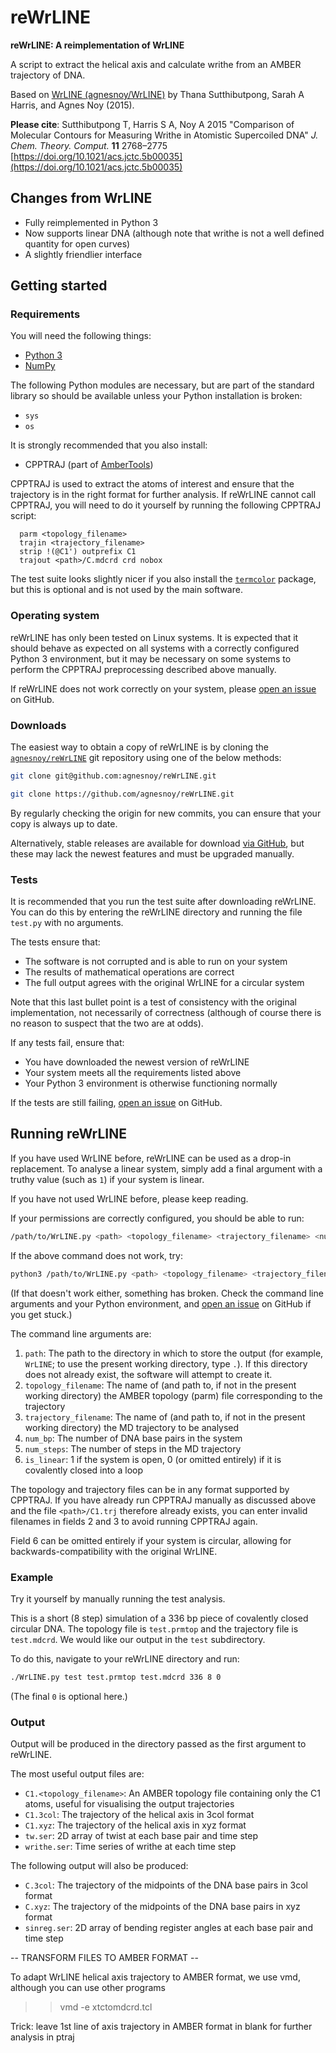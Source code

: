 # reWrLINE
**reWrLINE: A reimplementation of WrLINE**

A script to extract
the helical axis
and calculate writhe
from an AMBER trajectory
of DNA.

Based on
[WrLINE (agnesnoy/WrLINE)](https://github.com/agnesnoy/WrLINE)
by Thana Sutthibutpong, Sarah A Harris, and Agnes Noy (2015).

**Please cite**:
Sutthibutpong T, Harris S A, Noy A
2015
"Comparison of Molecular Contours for Measuring Writhe in Atomistic Supercoiled DNA"
*J. Chem. Theory. Comput.*
**11**
2768–2775
[https://doi.org/10.1021/acs.jctc.5b00035](https://doi.org/10.1021/acs.jctc.5b00035)

## Changes from WrLINE

* Fully reimplemented in Python 3
* Now supports linear DNA
  (although note that writhe is not a well defined quantity for open curves)
* A slightly friendlier interface

## Getting started

### Requirements

You will need the following things:

* [Python 3](https://www.python.org/)
* [NumPy](https://numpy.org/)

The following Python modules are necessary,
but are part of the standard library
so should be available unless your Python installation is broken:

  * `sys`
  * `os`

It is strongly recommended that you also install:

* CPPTRAJ
  (part of
  [AmberTools](https://ambermd.org/AmberTools.php))

CPPTRAJ is used
to extract the atoms of interest
and ensure that the trajectory is in the right format
for further analysis.
If reWrLINE cannot call CPPTRAJ,
you will need to do it yourself
by running
the following CPPTRAJ script:

```
  parm <topology_filename>
  trajin <trajectory_filename>
  strip !(@C1') outprefix C1
  trajout <path>/C.mdcrd crd nobox
```

The test suite looks slightly nicer
if you also install
the
[`termcolor`](https://pypi.org/project/termcolor/)
package,
but this is optional
and is not used by the main software.

### Operating system

reWrLINE has only been tested on Linux systems.
It is expected that
it should behave as expected
on all systems
with a correctly configured
Python 3 environment,
but it may be necessary
on some systems
to perform the CPPTRAJ preprocessing
described above
manually.

If reWrLINE does not work correctly
on your system,
please
[open an issue](https://github.com/agnesnoy/reWrLINE/issues)
on GitHub.

### Downloads

The easiest way to obtain
a copy of reWrLINE
is by cloning the
[`agnesnoy/reWrLINE`](https://github.com/agnesnoy/reWrLINE)
git repository
using one of the below methods:

```sh
git clone git@github.com:agnesnoy/reWrLINE.git
```

```sh
git clone https://github.com/agnesnoy/reWrLINE.git
```

By regularly checking the origin for new commits,
you can ensure that your copy is always up to date.

Alternatively,
stable releases are available for download
[via GitHub](https://github.com/agnesnoy/reWrLINE/releases),
but these may lack the newest features
and must be upgraded manually.

### Tests

It is recommended that you run the test suite
after downloading reWrLINE.
You can do this
by entering the reWrLINE directory
and running the file
`test.py`
with no arguments.

The tests ensure that:

* The software is not corrupted and is able to run on your system
* The results of mathematical operations are correct
* The full output agrees with the original WrLINE for a circular system

Note that this last bullet point
is a test of
consistency with the original implementation,
not necessarily of correctness
(although
of course
there is no reason to suspect that the two are at odds).

If any tests fail,
ensure that:

* You have downloaded the newest version of reWrLINE
* Your system meets all the requirements listed above
* Your Python 3 environment is otherwise functioning normally

If the tests are still failing,
[open an issue](https://github.com/agnesnoy/reWrLINE/issues)
on GitHub.

## Running reWrLINE

If you have used WrLINE before,
reWrLINE can be used as a drop-in replacement.
To analyse a linear system,
simply add a final argument with a truthy value
(such as `1`)
if your system is linear.

If you have not used WrLINE before,
please keep reading.

If your permissions are correctly configured,
you should be able to run:

```sh
/path/to/WrLINE.py <path> <topology_filename> <trajectory_filename> <num_bp> <num_steps> <is_linear>
```

If the above command does not work,
try:

```sh
python3 /path/to/WrLINE.py <path> <topology_filename> <trajectory_filename> <num_bp> <num_steps> <is_linear>
```

(If that doesn't work either,
something has broken.
Check the command line arguments
and your Python environment,
and
[open an issue](https://github.com/agnesnoy/reWrLINE/issues)
on GitHub
if you get stuck.)

The command line arguments are:

1. `path`:
   The path to the directory in which to store the output
   (for example,
   `WrLINE`;
   to use the present working directory,
   type `.`).
   If this directory does not already exist,
   the software will attempt to create it.
2. `topology_filename`:
   The name of
   (and path to,
   if not in the present working directory)
   the AMBER topology
   (parm)
   file corresponding to the trajectory
3. `trajectory_filename`:
   The name of
   (and path to,
   if not in the present working directory)
   the MD trajectory
   to be analysed
4. `num_bp`:
   The number of DNA base pairs in the system
5. `num_steps`:
   The number of steps in the MD trajectory
6. `is_linear`:
   1 if the system is open,
   0 (or omitted entirely) if it is covalently closed into a loop

The topology and trajectory files
can be in any format supported by CPPTRAJ.
If you have already
run CPPTRAJ manually
as discussed above
and the file `<path>/C1.trj`
therefore already exists,
you can enter invalid filenames
in fields 2 and 3
to avoid running CPPTRAJ again.

Field 6 can be omitted entirely
if your system is circular,
allowing for backwards-compatibility with the original WrLINE.

### Example

Try it yourself by manually running the test analysis.

This is a
short (8 step) simulation of
a 336 bp piece of covalently closed circular DNA.
The topology file is `test.prmtop`
and the trajectory file is `test.mdcrd`.
We would like our output in the `test` subdirectory.

To do this,
navigate to your reWrLINE directory and run:

```sh
./WrLINE.py test test.prmtop test.mdcrd 336 8 0
```

(The final `0` is optional here.)

### Output

Output will be produced
in the directory
passed as the first argument to reWrLINE.

The most useful output files are:

* `C1.<topology_filename>`:
  An AMBER topology file
  containing only the C1 atoms,
  useful for visualising the output trajectories
* `C1.3col`:
  The trajectory of
  the helical axis
  in 3col format
* `C1.xyz`:
  The trajectory of
  the helical axis
  in xyz format
* `tw.ser`:
  2D array of
  twist
  at each base pair
  and time step
* `writhe.ser`:
  Time series
  of writhe
  at each time step

The following output will also be produced:

* `C.3col`:
  The trajectory of
  the midpoints of the DNA base pairs
  in 3col format
* `C.xyz`:
  The trajectory of
  the midpoints of the DNA base pairs
  in xyz format
* `sinreg.ser`:
  2D array of
  bending register angles
  at each base pair
  and time step

-- TRANSFORM FILES TO AMBER FORMAT --

To adapt WrLINE helical axis trajectory to AMBER format, we use vmd, although you can use other programs
>> vmd -e xtctomdcrd.tcl

Trick: leave 1st line of axis trajectory in AMBER format in blank for further analysis in ptraj
